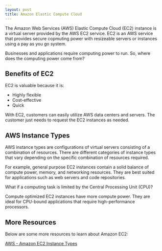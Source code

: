 ```yaml
---
layout: post
title: Amazon Elastic Compute Cloud
---
```


The Amazon Web Services (AWS) Elastic Compute Cloud (EC2) instance is a virtual server provided by the AWS EC2 service. EC2 is an AWS service that provides secure copmuting power with resizeable servers or instances using a pay as you go system.

Businesses and applications require computing power to run. So, where does the computing power come from? 

## Benefits of EC2
EC2 is valuable because it is:
* Highly flexible
* Cost-effective
* Quick

With EC2, customers can easily utilize AWS data centers and servers. The customer just needs to request the EC2 instances as needed.

## AWS Instance Types
AWS instance types are configurations of virtual servers consisting of a combination of resources. 
There are different categories of instance types that vary depending on the specific combination of resources required.

For example, general purpose EC2 instances contain a solid balance of compute power, memory, and networking resources. 
They are best suited for applications such as web servers and code repositories.

What if a computing task is limited by the Central Processing Unit (CPU)?

Compute optimized EC2 instances have more compute power. They are ideal for CPU-bound applications that require high-performance processors. 

## More Resources
Below are some more resources to learn about Amazon EC2:

[AWS - Amazon EC2 Instance Types](https://aws.amazon.com/ec2/instance-types/)


